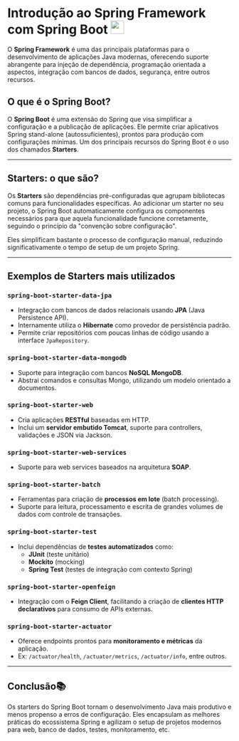 # Introdução ao Spring Framework com Spring Boot <img width='30' height='30' src="https://cdn.jsdelivr.net/gh/devicons/devicon@latest/icons/spring/spring-original.svg" />

O **Spring Framework** é uma das principais plataformas para o desenvolvimento de aplicações Java modernas, oferecendo suporte abrangente para injeção de dependência, programação orientada a aspectos, integração com bancos de dados, segurança, entre outros recursos.

## O que é o Spring Boot?

O **Spring Boot** é uma extensão do Spring que visa simplificar a configuração e a publicação de aplicações. Ele permite criar aplicativos Spring stand-alone (autossuficientes), prontos para produção com configurações mínimas. Um dos principais recursos do Spring Boot é o uso dos chamados **Starters**.

---

## Starters: o que são?

Os **Starters** são dependências pré-configuradas que agrupam bibliotecas comuns para funcionalidades específicas. Ao adicionar um starter no seu projeto, o Spring Boot automaticamente configura os componentes necessários para que aquela funcionalidade funcione corretamente, seguindo o princípio da "convenção sobre configuração".

Eles simplificam bastante o processo de configuração manual, reduzindo significativamente o tempo de setup de um projeto Spring.

---

## Exemplos de Starters mais utilizados

### `spring-boot-starter-data-jpa`
- Integração com bancos de dados relacionais usando **JPA** (Java Persistence API).
- Internamente utiliza o **Hibernate** como provedor de persistência padrão.
- Permite criar repositórios com poucas linhas de código usando a interface `JpaRepository`.

### `spring-boot-starter-data-mongodb`
- Suporte para integração com bancos **NoSQL MongoDB**.
- Abstrai comandos e consultas Mongo, utilizando um modelo orientado a documentos.

### `spring-boot-starter-web`
- Cria aplicações **RESTful** baseadas em HTTP.
- Inclui um **servidor embutido Tomcat**, suporte para controllers, validações e JSON via Jackson.

### `spring-boot-starter-web-services`
- Suporte para web services baseados na arquitetura **SOAP**.

### `spring-boot-starter-batch`
- Ferramentas para criação de **processos em lote** (batch processing).
- Suporte para leitura, processamento e escrita de grandes volumes de dados com controle de transações.

### `spring-boot-starter-test`
- Inclui dependências de **testes automatizados** como:
  - **JUnit** (teste unitário)
  - **Mockito** (mocking)
  - **Spring Test** (testes de integração com contexto Spring)

### `spring-boot-starter-openfeign`
- Integração com o **Feign Client**, facilitando a criação de **clientes HTTP declarativos** para consumo de APIs externas.

### `spring-boot-starter-actuator`
- Oferece endpoints prontos para **monitoramento e métricas** da aplicação.
- Ex: `/actuator/health`, `/actuator/metrics`, `/actuator/info`, entre outros.

---

## Conclusão📚

Os starters do Spring Boot tornam o desenvolvimento Java mais produtivo e menos propenso a erros de configuração. Eles encapsulam as melhores práticas do ecossistema Spring e agilizam o setup de projetos modernos para web, banco de dados, testes, monitoramento, etc.
